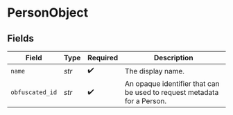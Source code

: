 # PersonObject


## Fields

| Field                                                                   | Type                                                                    | Required                                                                | Description                                                             |
| ----------------------------------------------------------------------- | ----------------------------------------------------------------------- | ----------------------------------------------------------------------- | ----------------------------------------------------------------------- |
| `name`                                                                  | *str*                                                                   | :heavy_check_mark:                                                      | The display name.                                                       |
| `obfuscated_id`                                                         | *str*                                                                   | :heavy_check_mark:                                                      | An opaque identifier that can be used to request metadata for a Person. |